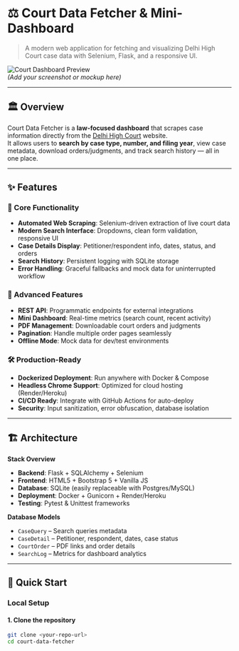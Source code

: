 # ⚖️ Court Data Fetcher & Mini-Dashboard

> A modern web application for fetching and visualizing Delhi High Court case data with Selenium, Flask, and a responsive UI.

![Court Dashboard Preview](./static/images/dashboard-preview.png)  
*(Add your screenshot or mockup here)*

---

## 🏛 Overview

Court Data Fetcher is a **law-focused dashboard** that scrapes case information directly from the [Delhi High Court](https://delhihighcourt.nic.in/) website.  
It allows users to **search by case type, number, and filing year**, view case metadata, download orders/judgments, and track search history — all in one place.

---

## ✨ Features

### 🎯 Core Functionality
- **Automated Web Scraping**: Selenium-driven extraction of live court data  
- **Modern Search Interface**: Dropdowns, clean form validation, responsive UI  
- **Case Details Display**: Petitioner/respondent info, dates, status, and orders  
- **Search History**: Persistent logging with SQLite storage  
- **Error Handling**: Graceful fallbacks and mock data for uninterrupted workflow

### 🚀 Advanced Features
- **REST API**: Programmatic endpoints for external integrations  
- **Mini Dashboard**: Real-time metrics (search count, recent activity)  
- **PDF Management**: Downloadable court orders and judgments  
- **Pagination**: Handle multiple order pages seamlessly  
- **Offline Mode**: Mock data for dev/test environments

### 🛠 Production-Ready
- **Dockerized Deployment**: Run anywhere with Docker & Compose  
- **Headless Chrome Support**: Optimized for cloud hosting (Render/Heroku)  
- **CI/CD Ready**: Integrate with GitHub Actions for auto-deploy  
- **Security**: Input sanitization, error obfuscation, database isolation

---

## 🏗 Architecture

**Stack Overview**  
- **Backend**: Flask + SQLAlchemy + Selenium  
- **Frontend**: HTML5 + Bootstrap 5 + Vanilla JS  
- **Database**: SQLite (easily replaceable with Postgres/MySQL)  
- **Deployment**: Docker + Gunicorn + Render/Heroku  
- **Testing**: Pytest & Unittest frameworks

**Database Models**
- `CaseQuery` – Search queries metadata  
- `CaseDetail` – Petitioner, respondent, dates, case status  
- `CourtOrder` – PDF links and order details  
- `SearchLog` – Metrics for dashboard analytics  

---

## 🚀 Quick Start

### **Local Setup**

#### 1. Clone the repository
```bash
git clone <your-repo-url>
cd court-data-fetcher
